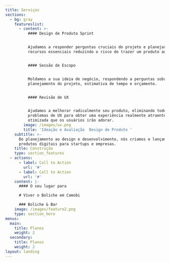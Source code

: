 ```yaml
---
title: Serviços
sections:
  - bg: gray
    featureslist:
      - content: >-
          #### Design de Produto Sprint


          Ajudamos a responder perguntas cruciais do projeto e planejar os
          recursos essenciais reduzindo o risco de trazer um produto ao mercado.


          #### Sessão de Escopo


          Moldamos a sua ideia de negócio, respondendo a perguntas sobre o
          planejamento do projeto, estimativa de tempo e orçamento.


          #### Revisão de UX


          Ajudamos a melhorar radicalmente seu produto, eliminando todos os
          problemas de UX para obter uma experiência realmente atraente e
          otimizada que os usuários irão adorar.
        image: /images/ux.png
        title: 'Ideação e Avaliação  Design de Produto '
    subtitle: >-
      Do planejamento ao design e desenvolvimento, nós criamos e lançamos novos
      produtos digitais para startups e empresas.
    title: Construção
    type: section_features
  - actions:
      - label: Call to Action
        url: '#'
      - label: Call to Action
        url: '#'
    content: |-
      #### O seu lugar para

      # Viver o Boliche em Camobi

      ### Boliche & Bar
    image: /images/feature2.png
    type: section_hero
menus:
  main:
    title: Planos
    weight: 2
  secondary:
    title: Planos
    weight: 2
layout: landing
---
```


